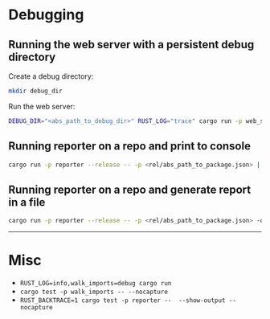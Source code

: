 # Debugging

## Running the web server with a persistent debug directory

Create a debug directory:

```bash
mkdir debug_dir
```

Run the web server:

```bash
DEBUG_DIR="<abs_path_to_debug_dir>" RUST_LOG="trace" cargo run -p web_server
```

## Running reporter on a repo and print to console

```bash
cargo run -p reporter --release -- -p <rel/abs_path_to_package.json> | grep "react"
```

## Running reporter on a repo and generate report in a file

```bash
cargo run -p reporter --release -- -p <rel/abs_path_to_package.json> -o out.json
```

---

# Misc
- `RUST_LOG=info,walk_imports=debug cargo run`
- `cargo test -p walk_imports -- --nocapture`
- `RUST_BACKTRACE=1 cargo test -p reporter --  --show-output --nocapture`

